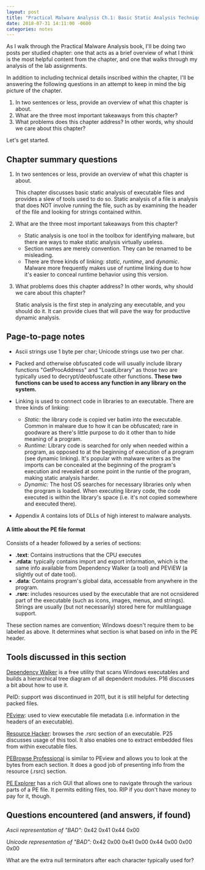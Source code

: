 ```yaml
---
layout: post
title: "Practical Malware Analysis Ch.1: Basic Static Analysis Techniques"
date: 2018-07-31 14:11:00 -0600
categories: notes
---
```


As I walk through the Practical Malware Analysis book, I'll be doing two posts per studied chapter: one that acts as a brief overview of what I think is the most helpful content from the chapter, and one that walks through my analysis of the lab assignments.

In addition to including technical details inscribed within the chapter, I'll be answering the following questions in an attempt to keep in mind the big picture of the chapter. 

1. In two sentences or less, provide an overview of what this chapter is about.
2. What are the three most important takeaways from this chapter?
3. What problems does this chapter address? In other words, why should we care about this chapter?


Let's get started. 


## Chapter summary questions
1. In two sentences or less, provide an overview of what this chapter is about.
	
	This chapter discusses basic static analysis of executable files and provides a slew of tools used to do so. Static analysis of a file is analysis that does NOT involve running the file, such as by examining the header of the file and looking for strings contained within. 


2. What are the three most important takeaways from this chapter?

	* Static analysis is one tool in the toolbox for identifying malware, but there are ways to make static analysis virtually useless. 
	* Section names are merely convention. They can be renamed to be misleading.
	* There are three kinds of linking: *static*, *runtime*, and *dynamic*. Malware more frequently makes use of runtime linking due to how it's easier to conceal runtime behavior using this version. 


3. What problems does this chapter address? In other words, why should we care about this chapter?

	Static analysis is the first step in analyzing any executable, and you should do it. It can provide clues that will pave the way for productive dynamic analysis.





## Page-to-page notes
* Ascii strings use 1 byte per char; Unicode strings use two per char. 
* Packed and otherwise obfuscated code will usually include library functions "GetProcAddress" and "LoadLibrary" as those two are typically used to decrypt/deobfuscate other functions. **These two functions can be used to access any function in any library on the system.**

* Linking is used to connect code in libraries to an executable. There are three kinds of linking:
  * _Static:_ the library code is copied ver batim into the executable. Common in malware due to how it can be obfuscated; rare in goodware as there's little purpose to do it other than to hide meaning of a program.
  * _Runtime:_ Library code is searched for only when needed within a program, as opposed to at the beginning of execution of a program (see dynamic linking). It's popular with malware writers as the imports can be concealed at the beginning of the program's execution and revealed at some point in the runtie of the program, making static analysis harder. 
  * _Dynamic:_ The host OS searches for necessary libraries only when the program is loaded. When executing library code, the code executed is within the library's space (i.e. it's not copied somewhere and executed there). 

* Appendix A contains lots of DLLs of high interest to malware analysts. 

#### A little about the PE file format

Consists of a header followed by a series of sections:
* **.text**: Contains instructions that the CPU executes
* **.rdata**: typically contains import and export information, which is the same info available from Dependency Walker (a tool) and PEViEW (a slightly out of date tool). 
* **.data**: Contains program's global data, accessable from anywhere in the program. 
* **.rsrc**: includes resources used by the executable that are not ocnsidered part of the executable (such as icons, images, menus, and strings). Strings are usually (but not necessarily) stored here for multilanguage support.

These section names are convention; Windows doesn't require them to be labeled as above. It determines what section is what based on info in the PE header. 



## Tools discussed in this section
[Dependency Walker](http://dependencywalker.com/) is a free utility that scans Windows executables and builds a hierarchical tree diagram of all dependent modules. 
P16 discusses a bit about how to use it.

PeID: support was discontinued in 2011, but it is still helpful for detecting packed files.

[PEview](http://wjradburn.com/software/): used to view executable file metadata (i.e. information in the headers of an executable).

[Resource Hacker](http://angusj.com/): browses the .rsrc section of an executable. P25 discusses usage of this tool. It also enables one to extract embedded files from within executable files. 

[PEBrowse Professional](http://www.smidgeonsoft.prohosting.com/pebrowse-pro-file-viewer.html) is similar to PEview and allows you to look at the bytes from each section. It does a good job of presenting info from the resource (.rsrc) section.

[PE Explorer](http://heaventools.com/) has a rich GUI that allows one to navigate through the various parts of a PE file. It permits editing files, too. RIP if you don't have money to pay for it, though. 



## Questions encountered (and answers, if found)

_Ascii  representation of "BAD":_
0x42 0x41 0x44 0x00

_Unicode representation of "BAD":_
0x42 0x00 0x41 0x00 0x44 0x00 0x00 0x00

What are the extra null terminators after each character typically used for?

